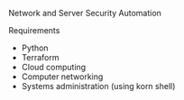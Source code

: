 Network and Server Security Automation

Requirements
- Python
- Terraform
- Cloud computing
- Computer networking
- Systems administration (using korn shell)
